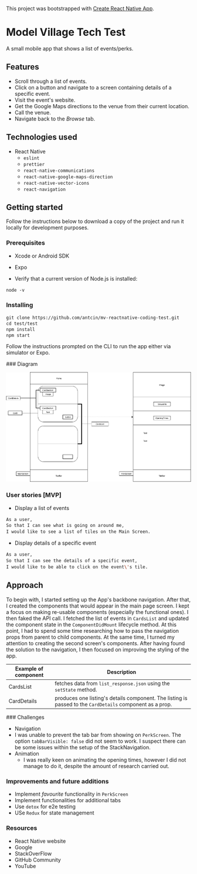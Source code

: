 This project was bootstrapped with [Create React Native App](https://github.com/react-community/create-react-native-app).

# Model Village Tech Test

A small mobile app that shows a list of events/perks.

## Features
- Scroll through a list of events.
- Click on a button and navigate to a screen containing details of a specific event.
- Visit the event's website.
- Get the Google Maps directions to the venue from their current location.
- Call the venue.
- Navigate back to the _Browse_ tab.

## Technologies used
- React Native
  - `eslint`
  - `prettier`
  - `react-native-communications`
  - `react-native-google-maps-direction`
  - `react-native-vector-icons`
  - `react-navigation`

## Getting started
Follow the instructions below to download a copy of the project and run it locally for development purposes.

### Prerequisites
- Xcode or Android SDK
- Expo

- Verify that a current version of Node.js is installed:
```
node -v
```

### Installing

```
git clone https://github.com/antcin/mv-reactnative-coding-test.git
cd test/test
npm install
npm start
```
Follow the instructions prompted on the CLI to run the app either via simulator or Expo.

### Diagram

![App Diagram](diagram.png "App Diagram")

### User stories [MVP]
- Display a list of events
```sh
As a user,
So that I can see what is going on around me,
I would like to see a list of tiles on the Main Screen.
```


- Display details of a specific event
```sh
As a user,
So that I can see the details of a specific event,
I would like to be able to click on the event\'s tile.
```

## Approach

To begin with, I started setting up the App's backbone navigation. After that, I created the components that would appear in the main page screen. I kept a focus on making re-usable components (especially the functional ones). I then faked the API call. I fetched the list of events in `CardsList` and updated the component state in the `ComponentDidMount` lifecycle method. At this point, I had to spend some time researching how to pass the navigation props from parent to child components. At the same time, I turned my attention to creating the second screen\'s components. After having found the solution to the navigation, I then focused on improving the styling of the app.

| Example of component  | Description |
| ------------- | ------------- |
| CardsList     | fetches data from `list_response.json` using the `setState` method.   |
| CardDetails   | produces one listing\'s details component. The listing is passed to the `CardDetails` component as a prop. |

### Challenges

- Navigation
 - I was unable to prevent the tab bar from showing on `PerkScreen`. The option `tabBarVisible: false` did not seem to work. I suspect there can be some issues within the setup of the StackNavigation.
- Animation
  - I was really keen on animating the opening times, however I did not manage to do it, despite the amount of research carried out.

### Improvements and future additions
- Implement _favourite_ functionality in `PerkScreen`
- Implement functionalities for additional tabs
- Use `detox` for e2e testing
- USe `Redux` for state management

### Resources
- React Native website
- Google
- StackOverFlow
- GitHub Community
- YouTube
